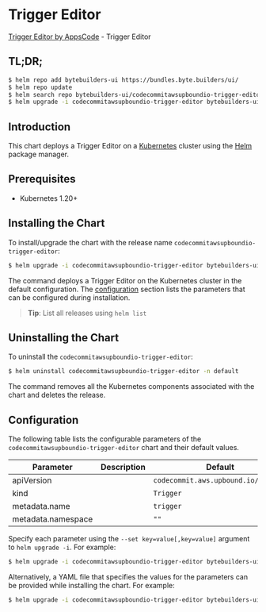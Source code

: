 # Trigger Editor

[Trigger Editor by AppsCode](https://byte.builders) - Trigger Editor

## TL;DR;

```bash
$ helm repo add bytebuilders-ui https://bundles.byte.builders/ui/
$ helm repo update
$ helm search repo bytebuilders-ui/codecommitawsupboundio-trigger-editor --version=v0.4.18
$ helm upgrade -i codecommitawsupboundio-trigger-editor bytebuilders-ui/codecommitawsupboundio-trigger-editor -n default --create-namespace --version=v0.4.18
```

## Introduction

This chart deploys a Trigger Editor on a [Kubernetes](http://kubernetes.io) cluster using the [Helm](https://helm.sh) package manager.

## Prerequisites

- Kubernetes 1.20+

## Installing the Chart

To install/upgrade the chart with the release name `codecommitawsupboundio-trigger-editor`:

```bash
$ helm upgrade -i codecommitawsupboundio-trigger-editor bytebuilders-ui/codecommitawsupboundio-trigger-editor -n default --create-namespace --version=v0.4.18
```

The command deploys a Trigger Editor on the Kubernetes cluster in the default configuration. The [configuration](#configuration) section lists the parameters that can be configured during installation.

> **Tip**: List all releases using `helm list`

## Uninstalling the Chart

To uninstall the `codecommitawsupboundio-trigger-editor`:

```bash
$ helm uninstall codecommitawsupboundio-trigger-editor -n default
```

The command removes all the Kubernetes components associated with the chart and deletes the release.

## Configuration

The following table lists the configurable parameters of the `codecommitawsupboundio-trigger-editor` chart and their default values.

|     Parameter      | Description |                    Default                     |
|--------------------|-------------|------------------------------------------------|
| apiVersion         |             | <code>codecommit.aws.upbound.io/v1beta1</code> |
| kind               |             | <code>Trigger</code>                           |
| metadata.name      |             | <code>trigger</code>                           |
| metadata.namespace |             | <code>""</code>                                |


Specify each parameter using the `--set key=value[,key=value]` argument to `helm upgrade -i`. For example:

```bash
$ helm upgrade -i codecommitawsupboundio-trigger-editor bytebuilders-ui/codecommitawsupboundio-trigger-editor -n default --create-namespace --version=v0.4.18 --set apiVersion=codecommit.aws.upbound.io/v1beta1
```

Alternatively, a YAML file that specifies the values for the parameters can be provided while
installing the chart. For example:

```bash
$ helm upgrade -i codecommitawsupboundio-trigger-editor bytebuilders-ui/codecommitawsupboundio-trigger-editor -n default --create-namespace --version=v0.4.18 --values values.yaml
```
